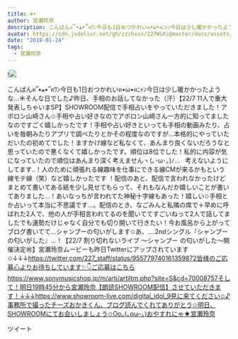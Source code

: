 ```yaml
---
title: ❄️☀️
author: 宮瀬玲奈
description: こんばんฅ՞•ﻌ•՞ฅﾜﾝ今日も1日おつかれいฅ•ω•ฅﾆｬﾝ今日は少し暖かかったような...☀️そんな日でした♪昨日、手相のお話してなかった（汗）【22/7&nbsp;11人で重大発表しちゃいまSP】SHOWROOM配信で手相占いをやってい...
avatar: https://cdn.jsdelivr.net/gh/zzzhxxx/227WiKi@master/docs/assets/photo/avatar/reina.jpg
date: "2018-01-24"
tags:
  - 宮瀬玲奈
---
```


!![](https://cdn.jsdelivr.net/gh/zzzhxxx/227WiKi-image@master/blog-image/reina-2018-01-24_1.jpg)


こんばんฅ՞•ﻌ•՞ฅﾜﾝ今日も1日おつかれいฅ•ω•ฅﾆｬﾝ今日は少し暖かかったような...☀️そんな日でした♪昨日、手相のお話してなかった（汗）【22/7 11人で重大発表しちゃいまSP】SHOWROOM配信で手相占いをやっていただきました！アポロン山崎さん✩手相や占い好きなのでアポロン山崎さん一方的に知ってましたなのですごく嬉しかったです！手相や占い好きといっても手相の動画みたり、占いを毎朝みたりアプリで調べたりとかその程度なのですが...本格的にやっていただいたの初めてでした！ますかけ線など私なくて、あんまり良くないだろうなと思っていたので悪くなくて嬉しかったです。順位は8位でした！私的に内容が気になっていたので順位はあんまり深く考えませんヽ(｡･ω･｡)ﾉ...   考えないようにしてます..！人のために頑張れる線趣味を仕事にできる線CMが来るかもという線モテ線（笑）など嬉しかったです ！配信のあと、配信で言われなかったけどまとめて書いてある紙を少し見せてもらって、それもなんだか嬉しいことが書いてありました...！あいなっちが言われてた神秘十字線もあった！嬉しい✩手相とか占いって本当に不思議です...。配信のとき、なごみんと私隣の席で＋早めに呼ばれた2人で、他の人が手相言われてるのを聞いててすごいねって2人で話してましたでも運勢だけじゃなく自分でも切り開いて行きたい！今お風呂から上がってブログ書いてて...シャンプーの匂いがします✩あ、....2ndシングル『シャンプーの匂いがした』...！【22/7 割り切れないライブ 〜シャンプー の匂いがした〜開催決定㊗️】宮瀬玲奈ムービーも昨日Twitterにアップされています✩↓↓↓https://twitter.com/227_staff/status/955779740161359872皆様のご応募心よりお待ちしています✨👇ご応募はこちらhttps://www.sonymusicshop.jp/m/arti/artiItm.php?site=S&cd=70008757そして！明日19時45分から宮瀬玲奈【朗読SHOWROOM配信】させていただきます！↓↓↓https://www.showroom-live.com/digital_idol_9見に来てください✩♪事務所で撮ったチーズおかきくん。ブログ読んでくれてありがとう✩明日、SHOWROOMにてお会いしましょう✩Oo｡(｡ρω-｡)おやすれにゃ★宮瀬玲奈


ツイート



